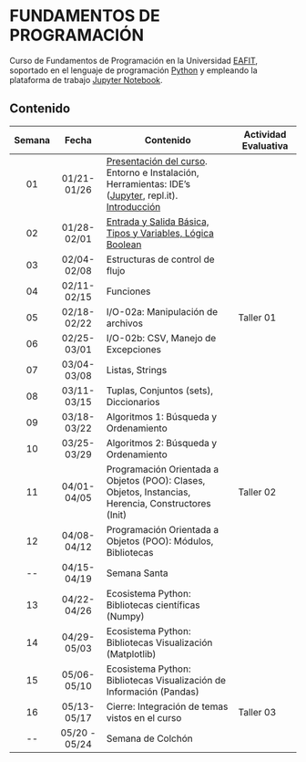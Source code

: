 # FUNDAMENTOS DE PROGRAMACIÓN

Curso de Fundamentos de Programación en la Universidad [EAFIT](http://www.eafit.edu.co/ "EAFIT"), soportado en el lenguaje de programación [Python](https://www.python.org/ "Python") y empleando la plataforma de trabajo [Jupyter Notebook](http://jupyter.org/ "Jupyter Notebook"). 

## Contenido

|**Semana** | **Fecha**         |**Contenido** |**Actividad Evaluativa**|
|:-----:|:-------------:|-----------|----------------------|
|01     |01/21-01/26 |[Presentación del curso](https://github.com/carlosalvarezh/FundamentosProgramacion_U_EAFIT/blob/master/Sesion01_00_Presentacion.ipynb "Sesión01: Presentación del Curso"). Entorno e Instalación, Herramientas: IDE’s ([Jupyter](https://github.com/carlosalvarezh/FundamentosProgramacion_U_EAFIT/blob/master/Sesion01_01_BreveIntro_a_Jupyter.ipynb "Breve introducción al Jupyter"), repl.it). [Introducción](https://github.com/carlosalvarezh/FundamentosProgramacion_U_EAFIT/blob/master/Sesion01_02_introduccion.ipynb)|      |
|02|01/28-02/01|[Entrada y Salida Básica, Tipos y Variables, Lógica Boolean](https://github.com/carlosalvarezh/Programacion_Python/blob/master/Sesion02_IO_basico_Variables_LogicaBooleana.ipynb "Sesion02_IO_Basico") ||
|03|02/04-02/08|Estructuras de control de flujo||
|04|02/11-02/15|Funciones||
|05|02/18-02/22|I/O-02a: Manipulación de archivos|Taller 01|
|06|02/25-03/01|I/O-02b: CSV, Manejo de Excepciones||
|07|03/04-03/08|Listas, Strings||
|08|03/11-03/15|Tuplas, Conjuntos (sets), Diccionarios||
|09|03/18-03/22|Algoritmos 1: Búsqueda y Ordenamiento||
|10|03/25-03/29|Algoritmos 2: Búsqueda y Ordenamiento||
|11|04/01-04/05|Programación Orientada a Objetos (POO): Clases, Objetos, Instancias, Herencia, Constructores (Init)|Taller 02|
|12|04/08-04/12|Programación Orientada a Objetos (POO): Módulos, Bibliotecas||
|--|04/15-04/19|Semana Santa||
|13|04/22-04/26|Ecosistema Python: Bibliotecas científicas (Numpy)||
|14|04/29-05/03|Ecosistema Python: Bibliotecas Visualización (Matplotlib)||
|15|05/06-05/10|Ecosistema Python: Bibliotecas Visualización de Información (Pandas)||
|16|05/13-05/17|Cierre: Integración de temas vistos en el curso|Taller 03|
|--|05/20 - 05/24|Semana de Colchón ||
